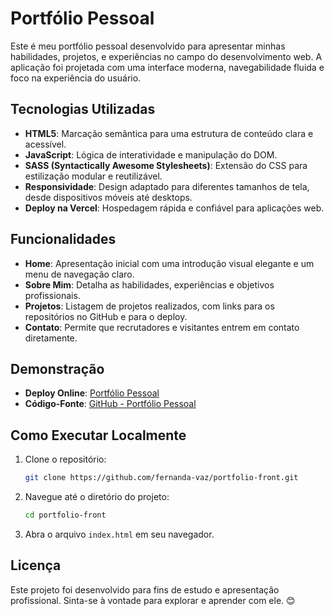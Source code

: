# Portfólio Pessoal

Este é meu portfólio pessoal desenvolvido para apresentar minhas habilidades, projetos, e experiências no campo do desenvolvimento web. A aplicação foi projetada com uma interface moderna, navegabilidade fluida e foco na experiência do usuário.

## Tecnologias Utilizadas

- **HTML5**: Marcação semântica para uma estrutura de conteúdo clara e acessível.  
- **JavaScript**: Lógica de interatividade e manipulação do DOM.  
- **SASS (Syntactically Awesome Stylesheets)**: Extensão do CSS para estilização modular e reutilizável.  
- **Responsividade**: Design adaptado para diferentes tamanhos de tela, desde dispositivos móveis até desktops.  
- **Deploy na Vercel**: Hospedagem rápida e confiável para aplicações web.

## Funcionalidades

- **Home**: Apresentação inicial com uma introdução visual elegante e um menu de navegação claro.  
- **Sobre Mim**: Detalha as habilidades, experiências e objetivos profissionais.  
- **Projetos**: Listagem de projetos realizados, com links para os repositórios no GitHub e para o deploy.  
- **Contato**: Permite que recrutadores e visitantes entrem em contato diretamente.

## Demonstração

- **Deploy Online**: [Portfólio Pessoal](https://portfolio-front-swart-rho.vercel.app)  
- **Código-Fonte**: [GitHub - Portfólio Pessoal](https://github.com/fernanda-vaz/portfolio-front)

## Como Executar Localmente

1. Clone o repositório:  
   ```bash  
   git clone https://github.com/fernanda-vaz/portfolio-front.git  
   ```  

2. Navegue até o diretório do projeto:  
   ```bash  
   cd portfolio-front  
   ```  

3. Abra o arquivo `index.html` em seu navegador.

## Licença

Este projeto foi desenvolvido para fins de estudo e apresentação profissional. Sinta-se à vontade para explorar e aprender com ele. 😊
